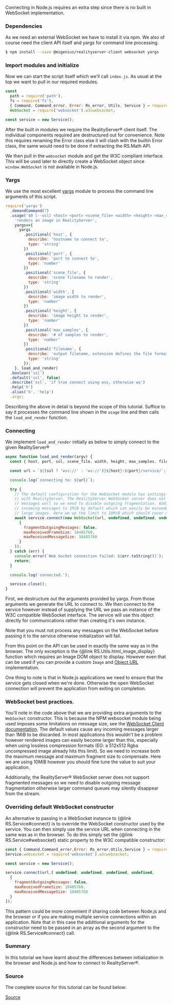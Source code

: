 Connecting in Node.js requires an extra step since there is no built in WebSocket implementation.

### Dependencies
As we need an external WebSocket we have to install it via npm. We also of course need the client API itself and yargs for command line processing.
```bash
$ npm install --save @migenius/realityserver-client websocket yargs
```
### Import modules and initialize
Now we can start the script itself which we'll call `index.js`. As usual at the top we want to pull in our required modules.
```javascript
const
  path = require('path'),
  fs = require('fs'),
  { Command, Command_error, Error: Rs_error, Utils, Service } = require('@migenius/realityserver-client'),
  WebSocket = require('websocket').w3cwebsocket;

const service = new Service();
```
After the built in modules we require the RealityServer&reg; client itself. The individual components required are destructured out for convenience. Note this requires renaming the Error class else it will clash with the builtin Error class, the same would need to be done if extracting the RS.Math API.

We then pull in the `websocket` module and get the W3C compliant interface. This will be used later to directly create a WebSocket object since `window.WebSocket` is not available in Node.js. 

### Yargs
We use the most excellent [yargs](https://www.npmjs.com/package/yargs "yargs") module to process the command line arguments of this script.

```javascript
require('yargs')
  .demandCommand(7)
  .usage('$0 [--ssl] <host> <port> <scene_file> <width> <height> <max_samples> <filename>',
    'renders an image in RealityServer',
    yargs=>{
      yargs
        .positional('host', {
          describe: 'hostname to connect to',
          type: 'string'
        })
        .positional('port', {
          describe: 'port to connect to',
          type: 'number'
        })
        .positional('scene_file', {
          describe: 'scene filename to render',
          type: 'string'
        })
        .positional('width', {
          describe: 'image width to render',
          type: 'number'
        })
        .positional('height', {
          describe: 'image height to render',
          type: 'number'
        })
        .positional('max_samples', {
          describe: '# of samples to render',
          type: 'number'
        })
        .positional('filename', {
          describe: 'output filename, extension defines the file format',
          type: 'string'
        });
    }, load_and_render)
  .boolean('ssl')
  .default('ssl', false)
  .describe('ssl', 'if true connect using wss, otherwise ws')
  .help('h')
  .alias('h', 'help')
  .argv;
```
Describing the above in detail is beyond the scope of this tutorial. Suffice to say it processes the command line shown in the `usage` line and then calls the `load_and_render` function.

### Connecting
We implement `load_and_render` initially as below to simply connect to the given RealityServer&reg;
```javascript
async function load_and_render(argv) {
  const { host, port, ssl, scene_file, width, height, max_samples, filename } = argv;

  const url = `${(ssl ? 'wss://' : 'ws://')}${host}:${port}/service/`;

  console.log(`connecting to: ${url}`);

  try {
    // The default configuration for the WebSocket module has settings unsuitable for use
    // with RealityServer. The RealityServer WebSocket server does not handle fragmented
    // messages well so we need to disable outgoing fragmentation. Additionally, it limits
    // incoming messages to 1MiB by default which can easily be exceeded when rendering
    // large images. Here we up the limit to 10MiB which should cover most situations.
    await service.connect(new WebSocket(url, undefined, undefined, undefined, undefined,
      {
        fragmentOutgoingMessages: false,
        maxReceivedFrameSize: 10485760,
        maxReceivedMessageSize: 10485760
      }
    ));
  } catch (err) {
    console.error(`Web Socket connection failed: ${err.toString()}`);
    return;
  }

  console.log('connected.');

  service.close();
}
```
First, we destructure out the arguments provided by yargs. From those arguments we generate the URL to connect to. We then connect to the service however instead of supplying the URL we pass an instance of the W3C compatible WebSocket interface. The service will use this object directly for communications rather than creating it's own instance.

Note that you must not process any messages on the WebSocket before passing it to the service otherwise initialization will fail.

From this point on the API can be used in exactly the same way as in the browser. The only exception is the {@link RS.Utils.html_image_display} function which requires an Image DOM object to display. However even that can be used if you can provide a custom `Image` and [Object URL](https://developer.mozilla.org/en-US/docs/Web/API/URL/createObjectURL "Object URL") implementation.

One thing to note is that in Node.js applications we need to ensure that the service gets closed when we're done. Otherwise the open WebSocket connection will prevent the application from exiting on completion.

### WebSocket best practices.
You'll note in the code above that we are providing extra arguments to the `WebSocket` constructor. This is because the NPM websocket module being used imposes some limitations on message size, see the [WebSocket Client documentation](https://github.com/theturtle32/WebSocket-Node/blob/master/docs/WebSocketClient.md "WebSocket Client documentation"). The default values cause any incoming messages larger than 1MiB to be discarded. In most applications this wouldn't be a problem however rendered images can easily become larger than this, especially when using lossless compression formats (EG: a 512x512 Rgba uncompressed image already hits this limit). So we need to increase both the maximum message and maximum fragment size to compensate. Here we are using 10MiB however you should fine tune the value to suit your application.

Additionally, the RealityServer&reg; WebSocket server does not support fragmented messages so we need to disable outgoing message fragmentation otherwise larger command queues may silently disappear from the stream.

### Overriding default WebSocket constructor
An alternative to passing in a WebSocket instance to {@link RS.Service#connect} is to override the WebSocket constructor used by the service. You can then simply use the service URL when connecting in the same was as in the browser. To do this simply set the {@link RS.Service#websocket} static property to the W3C compatible constructor:

```javascript
const { Command,Command_error,Error: Rs_error,Utils,Service } = require('@migenius/realityserver-client');
Service.websocket = require('websocket').w3cwebsocket;

const service = new Service();

service.connect(url,[ undefined, undefined, undefined, undefined,
  {
    fragmentOutgoingMessages: false,
    maxReceivedFrameSize: 10485760,
    maxReceivedMessageSize: 10485760
  }
]);
```

This pattern could be more convenient if sharing code between Node.js and the browser or if you are making multiple service connections within an application.
Note that in this case the additional arguments for the constructor need to be passed in an array as the second argument to the {@link RS.Service#connect} call.

### Summary
In this tutorial we have learnt about the differences between initialization in the browser and Node.js and how to connect to RealityServer&reg;.

### Source
The complete source for this tutorial can be found below:

[Source](tutorials/node-connecting/index.js)
